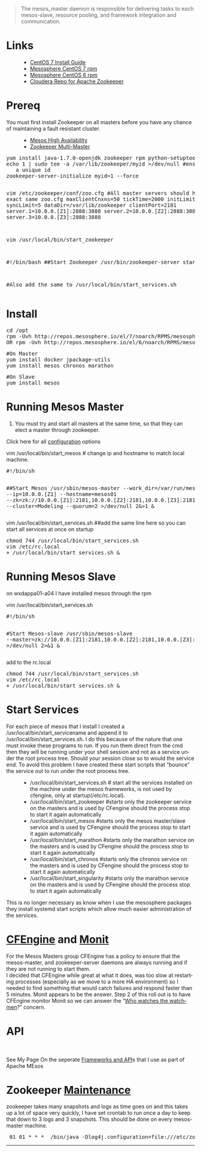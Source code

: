 <p><!-- start content --></p>
<div id="mw-content-text" class="mw-content-ltr" dir="ltr" lang="en">
<blockquote><p>The mesos_master daemon is responsible for delivering tasks to each mesos-slave, resource pooling, and framework integration and communication.</p></blockquote>
<h1><span id="Links" class="mw-headline">Links</span></h1>
<dl>
<dd>
<ul>
<li><a class="external text" href="http://timothysc.github.io/blog/2014/09/08/mesos-breeze/" rel="nofollow">CentOS 7 Install Guide</a></li>
<li><a class="external text" href="http://repos.mesosphere.io/el/7/noarch/RPMS/mesosphere-el-repo-7-1.noarch.rpm" rel="nofollow">Mesosphere CentOS 7 rpm</a></li>
<li><a class="external text" href="http://repos.mesosphere.io/el/6/noarch/RPMS/mesosphere-el-repo-6-2.noarch.rpm" rel="nofollow">Mesosphere CentOS 6 rpm</a></li>
<li><a class="external text" href="http://archive.cloudera.com/cdh4/one-click-install/redhat/6/x86_64/cloudera-cdh-4-0.x86_64.rpm" rel="nofollow">Cloudera Repo for Apache Zookeeper</a></li>
</ul>
</dd>
</dl>
<h1><span id="Prereq" class="mw-headline">Prereq</span></h1>
<p>You must first install Zookeeper on all masters before you have any chance of maintaining a fault resistant cluster.</p>
<dl>
<dd>
<ul>
<li><a class="external text" href="http://mesos.apache.org/documentation/latest/high-availability" rel="nofollow">Mesos High Availability</a></li>
<li><a class="external text" href="http://zookeeper.apache.org/doc/trunk/zookeeperAdmin.html#sc_zkMulitServerSetup" rel="nofollow">Zookeeper Multi-Master</a></li>
</ul>
</dd>
</dl>
<pre>yum install java-1.7.0-openjdk zookeeper rpm python-setuptools
echo 1 | sudo tee -a /var/lib/zookeeper/myid &gt;/dev/null #ensure each master has 
   a unique id
zookeeper-server-initialize myid=1 --force

vim /etc/zookeeper/conf/zoo.cfg #All master servers should have the exact same zoo.cfg
maxClientCnxns=50
tickTime=2000
initLimit=10
syncLimit=5
dataDir=/var/lib/zookeeper
clientPort=2181
server.1=10.0.0.[Z1]:2888:3888
server.2=10.0.0.[Z2]:2888:3888
server.3=10.0.0.[Z3]:2888:3888


vim /usr/local/bin/start_zookeeper

#!/bin/bash
##Start Zookeeper
/usr/bin/zookeeper-server start

#Also add the same to /usr/local/bin/start_services.sh
</pre>
<h1><span id="Install" class="mw-headline">Install</span></h1>
<pre>cd /opt
rpm -Uvh http://repos.mesosphere.io/el/7/noarch/RPMS/mesosphere-el-repo-7-1.noarch.rpm 
OR rpm -Uvh http://repos.mesosphere.io/el/6/noarch/RPMS/mesosphere-el-repo-6-2.noarch.rpm -- used these in the wxdappa environment
</pre>
<pre>#On Master
yum install docker jpackage-utils
yum install mesos chronos marathon
</pre>
<pre>#On Slave
yum install mesos
</pre>
<h1><span id="Running_Mesos_Master" class="mw-headline">Running Mesos Master</span></h1>
<ol>
<li>You must try and start all masters at the same time, so that they can elect a master through zookeeper.</li>
</ol>
<p>Click here for all <a class="external text" href="http://mesos.apache.org/documentation/latest/configuration/" rel="nofollow">configuration</a> options</p>
<p>vim /usr/local/bin/start_mesos # change ip and hostname to match local machine.</p>
<pre>#!/bin/sh

##Start Mesos
/usr/sbin/mesos-master --work_dir=/var/run/mesos --ip=10.0.0.[Z1] 
   --hostname=mesos01 --zk=zk://10.0.0.[Z1]:2181,10.0.0.[Z2]:2181,10.0.0.[Z3]:2181/mesos 
   --cluster=Modeling --quorum=2 &gt;/dev/null 2&amp;&gt;1 &amp;
</pre>
<p>vim /usr/local/bin/start_services.sh ##add the same line here so you can start all services at once on startup</p>
<pre>chmod 744 /usr/local/bin/start_services.sh
vim /etc/rc.local
+ /usr/local/bin/start_services.sh &amp;
</pre>
<h1><span id="Running_Mesos_Slave" class="mw-headline">Running Mesos Slave</span></h1>
<p>on wxdappa01-a04 I have installed mesos through the rpm</p>
<p>vim /usr/local/bin/start_services.sh</p>
<pre>#!/bin/sh

#Start Mesos-slave
/usr/sbin/mesos-slave --master=zk://10.0.0.[Z1]:2181,10.0.0.[Z2]:2181,10.0.0.[Z3]:2181/mesos 
&gt;/dev/null 2&gt;&amp;1 &amp;
</pre>
<p>add to the rc.local</p>
<pre>chmod 744 /usr/local/bin/start_services.sh
vim /etc/rc.local
+ /usr/local/bin/start_services.sh &amp;
</pre>
<h1><span id="Start_Services" class="mw-headline">Start Services</span></h1>
<p>For each piece of mesos that I install I created a /usr/local/bin/start_servicename and append it to /usr/local/bin/start_services.sh. I do this because of the nature that one must invoke these programs to run. If you run them direct from the cmd then they will be running under your shell session and not as a service under the root process tree. Should your session close so to would the service end. To avoid this problem I have created these start scripts that &#8220;bounce&#8221; the service out to run under the root process tree.</p>
<dl>
<dd>
<ul>
<li>/usr/local/bin/start_services.sh # start all the services installed on the machine under the mesos frameworks, is not used by cfengine, only at startup(/etc/rc.local).</li>
<li>/usr/local/bin/start_zookeeper #starts only the zookeeper service on the masters and is used by CFengine should the process stop to start it again automatically</li>
<li>/usr/local/bin/start_mesos #starts only the mesos master/slave service and is used by CFengine should the process stop to start it again automatically</li>
<li>/usr/local/bin/start_marathon #starts only the marathon service on the masters and is used by CFengine should the process stop to start it again automatically</li>
<li>/usr/local/bin/start_chronos #starts only the chronos service on the masters and is used by CFengine should the process stop to start it again automatically</li>
<li>/usr/local/bin/start_singularity #starts only the marathon service on the masters and is used by CFengine should the process stop to start it again automatically</li>
</ul>
</dd>
</dl>
<p>This is no longer necessary as know when I use the mesosphere packages they install systemd start scripts which allow much easier administration of the services.</p>
<h1><span id="CFEngine_and_Monit" class="mw-headline"><a title="CFEngine" href="https://twstewart84.wordpress.com/systems-administration/cfengine/">CFEngine</a> and <a title="Monit" href="https://twstewart84.wordpress.com/systems-administration/monit/">Monit</a></span></h1>
<p>For the Mesos Masters group CFEngine has a policy to ensure that the mesos-master, and zookeeper-server daemons are always running and if they are not running to start them.<br />
I decided that CFEngine while great at what it does, was too slow at restarting processes (especially as we move to a more HA environment) so I needed to find something that would catch failures and respond faster than 5 minutes. Monit appears to be the answer. Step 2 of this roll out is to have CFEngine monitor Monit so we can answer the &#8220;<a class="external text" href="http://en.wikipedia.org/wiki/Quis_custodiet_ipsos_custodes%3F" rel="nofollow">Who watches the watchmen</a>?&#8221; concern.</p>
<h1><span id="API" class="mw-headline">API</span></h1>
<p>&nbsp;</p>
<p>See My Page On the seperate <a href="https://twstewart84.wordpress.com/systems-administration/apache-mesos-apis/">Frameworks and API</a>s that I use as part of Apache MEsos</p>
<h1><span id="Zookeeper_Maintenance" class="mw-headline">Zookeeper <a class="external text" href="http://zookeeper.apache.org/doc/r3.4.3/zookeeperAdmin.html#sc_maintenance" rel="nofollow">Maintenance</a></span></h1>
<p>zookeeper takes many snapshots and logs as time goes on and this takes up a lot of space very quickly, I have set crontab to run once a day to keep that down to 3 logs and 3 snapshots. This should be done on every mesos-master machine.</p>
<pre> 01 01 * * *  /bin/java -Dlog4j.configuration=file:///etc/zookeeper/conf.dist/log4j.properties -cp /usr/lib/zookeeper/zookeeper.jar:/usr/lib/zookeeper/lib/slf4j-api-1.6.1.jar:/usr/lib/zookeeper/lib/slf4j-log4j12-1.6.1.jar:/usr/lib/zookeeper/lib/log4j-1.2.15.jar:conf org.apache.zookeeper.server.PurgeTxnLog /var/lib/zookeeper/ /var/lib/zookeeper/ -n 3
</pre>
<hr />
</div>